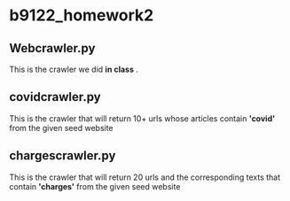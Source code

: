 # b9122_homework2
## Webcrawler.py
This is the crawler we did **in class** .
## covidcrawler.py
This is the crawler that will return 10+ urls whose articles contain **'covid'** from the given seed website
## chargescrawler.py
This is the crawler that will return 20 urls and the corresponding texts that contain **'charges'** from the given seed website
